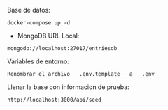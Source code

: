 Base de datos:

```
docker-compose up -d
```

* MongoDB URL Local: 
```
mongodb://localhost:27017/entriesdb
```

Variables de entorno:
```
Renombrar el archivo __.env.template__ a __.env__
```

Llenar  la base con informacion de prueba:

```
http://localhost:3000/api/seed
```